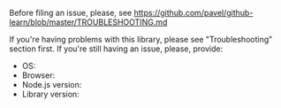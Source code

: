 Before filing an issue, please, see https://github.com/pavel/github-learn/blob/master/TROUBLESHOOTING.md

If you're having problems with this library, please see "Troubleshooting" section first.
If you're still having an issue, please, provide:

* OS:
* Browser:
* Node.js version:
* Library version:
